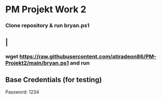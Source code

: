 # PM Projekt Work 2 

### Clone repository & run bryan.ps1

## |

### wget https://raw.githubusercontent.com/atiradeon86/PM-Projekt2/main/bryan.ps1  and run

## Base Credentials (for testing)
Password: 1234